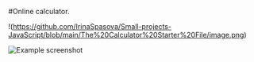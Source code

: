 #Online calculator.

!(https://github.com/IrinaSpasova/Small-projects-JavaScript/blob/main/The%20Calculator%20Starter%20File/image.png)

![Example screenshot](https://github.com/IrinaSpasova/Small-projects-JavaScript/blob/main/The%20Calculator%20Starter%20File/image.png)
